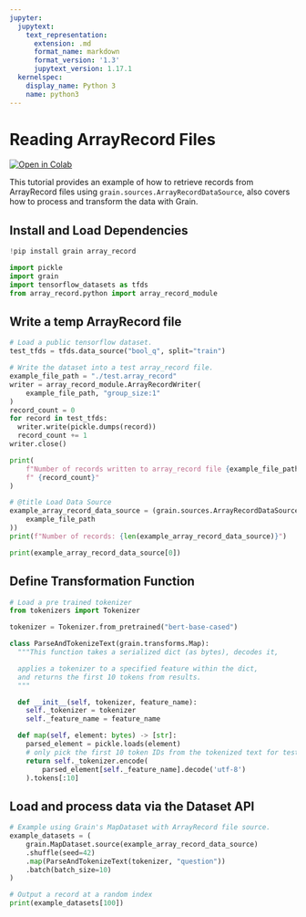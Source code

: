 ```yaml
---
jupyter:
  jupytext:
    text_representation:
      extension: .md
      format_name: markdown
      format_version: '1.3'
      jupytext_version: 1.17.1
  kernelspec:
    display_name: Python 3
    name: python3
---
```


<!-- #region id="1UO5sEL_3t-K" -->
# Reading ArrayRecord Files
[![Open in Colab](https://colab.research.google.com/assets/colab-badge.svg)](https://colab.research.google.com/github/google/grain/blob/main/docs/tutorials/arrayrecord_data_source_tutorial.ipynb)

This tutorial provides an example of how to retrieve records from ArrayRecord
 files using `grain.sources.ArrayRecordDataSource`, also covers how to process
 and transform the data with Grain.

<!-- #endregion -->

<!-- #region id="1p6V-crf3t-K" -->
## Install and Load Dependencies
<!-- #endregion -->

```python id="tzWZLNklr4Iy"
!pip install grain array_record
```

```python id="8NF4E-cCbyjV"
import pickle
import grain
import tensorflow_datasets as tfds
from array_record.python import array_record_module
```

<!-- #region id="cBwdOjDn3t-K" -->
## Write a temp ArrayRecord file
<!-- #endregion -->

```python id="WrCQ-jH53t-K"
# Load a public tensorflow dataset.
test_tfds = tfds.data_source("bool_q", split="train")
```

```python id="_0yBaN7hXmbu"
# Write the dataset into a test array_record file.
example_file_path = "./test.array_record"
writer = array_record_module.ArrayRecordWriter(
    example_file_path, "group_size:1"
)
record_count = 0
for record in test_tfds:
  writer.write(pickle.dumps(record))
  record_count += 1
writer.close()

print(
    f"Number of records written to array_record file {example_file_path} :"
    f" {record_count}"
)
```

```python id="HKJ_49JCXmbu"
# @title Load Data Source
example_array_record_data_source = (grain.sources.ArrayRecordDataSource(
    example_file_path
))
print(f"Number of records: {len(example_array_record_data_source)}")
```

```python id="NVRGllY3Xmbu"
print(example_array_record_data_source[0])
```

<!-- #region id="J2nXJLVUXmbu" -->
## Define Transformation Function
<!-- #endregion -->

```python id="0AS5w9quXmbu"
# Load a pre trained tokenizer
from tokenizers import Tokenizer

tokenizer = Tokenizer.from_pretrained("bert-base-cased")
```

```python id="YiS85paBXmbu"
class ParseAndTokenizeText(grain.transforms.Map):
  """This function takes a serialized dict (as bytes), decodes it,

  applies a tokenizer to a specified feature within the dict,
  and returns the first 10 tokens from results.
  """

  def __init__(self, tokenizer, feature_name):
    self._tokenizer = tokenizer
    self._feature_name = feature_name

  def map(self, element: bytes) -> [str]:
    parsed_element = pickle.loads(element)
    # only pick the first 10 token IDs from the tokenized text for testing
    return self._tokenizer.encode(
        parsed_element[self._feature_name].decode('utf-8')
    ).tokens[:10]
```

<!-- #region id="fLqi3i7O3t-K" -->
## Load and process data via the Dataset API
<!-- #endregion -->

```python id="RPIy05gGUBzI"
# Example using Grain's MapDataset with ArrayRecord file source.
example_datasets = (
    grain.MapDataset.source(example_array_record_data_source)
    .shuffle(seed=42)
    .map(ParseAndTokenizeText(tokenizer, "question"))
    .batch(batch_size=10)
)
```

```python id="xqJSeQ9hdAmF"
# Output a record at a random index
print(example_datasets[100])
```

